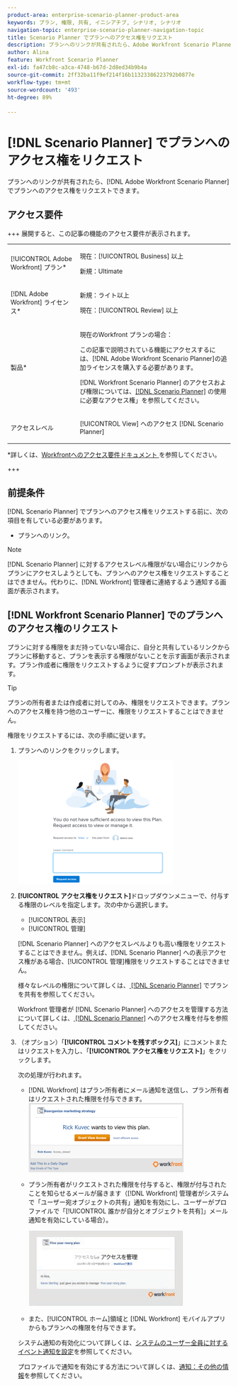 ```yaml
---
product-area: enterprise-scenario-planner-product-area
keywords: プラン, 権限, 共有, イニシアチブ, シナリオ, シナリオ
navigation-topic: enterprise-scenario-planner-navigation-topic
title: Scenario Planner でプランへのアクセス権をリクエスト
description: プランへのリンクが共有されたら、Adobe Workfront Scenario Planner でプランへのアクセス権をリクエストできます。
author: Alina
feature: Workfront Scenario Planner
exl-id: fa47cb8c-a3ca-4748-b67d-2d8ed34b9b4a
source-git-commit: 2ff32ba11f9ef214f16b11323386223792b0877e
workflow-type: tm+mt
source-wordcount: '493'
ht-degree: 89%

---
```


# [!DNL Scenario Planner] でプランへのアクセス権をリクエスト

プランへのリンクが共有されたら、[!DNL Adobe Workfront Scenario Planner] でプランへのアクセス権をリクエストできます。

## アクセス要件

+++ 展開すると、この記事の機能のアクセス要件が表示されます。

<table style="table-layout:auto"> 
 <col> 
 <col> 
 <tbody> 
  <tr> 
   <td> <p> [!UICONTROL Adobe Workfront] プラン*</p> </td> 
   <td> <p>現在：[!UICONTROL Business] 以上</p>
   <p>新規：Ultimate </p>
   </td> 
  </tr> 
  <tr> 
   <td> <p>[!DNL Adobe Workfront] ライセンス*</p> </td> 
   <td> <p>新規：ライト以上</p> 
   <p>現在：[!UICONTROL Review] 以上</p> </td> 
  </tr> 
  <tr> 
   <td>製品* </td> 
   <td> 
   <p>現在のWorkfront プランの場合： </p>
   <p>この記事で説明されている機能にアクセスするには、[!DNL Adobe Workfront Scenario Planner]の追加ライセンスを購入する必要があります。</p> <p>[!DNL Workfront Scenario Planner] のアクセスおよび権限については、<a href="../scenario-planner/access-needed-to-use-sp.md" class="MCXref xref">[!DNL Scenario Planner]</a> の使用に必要なアクセス権」を参照してください。 </p> </td> 
  </tr> 
  <tr data-mc-conditions=""> 
   <td>アクセスレベル </td> 
   <td> <p>[!UICONTROL View] へのアクセス [!DNL Scenario Planner]</p> </td> 
  </tr> 
   </tbody> 
</table>

*詳しくは、[Workfrontへのアクセス要件ドキュメント ](/help/quicksilver/administration-and-setup/add-users/access-levels-and-object-permissions/access-level-requirements-in-documentation.md) を参照してください。

+++

## 前提条件

[!DNL Scenario Planner] でプランへのアクセス権をリクエストする前に、次の項目を有している必要があります。

* プランへのリンク。

>[!NOTE]
>
>[!DNL Scenario Planner] に対するアクセスレベル権限がない場合にリンクからプランにアクセスしようとしても、プランへのアクセス権をリクエストすることはできません。代わりに、[!DNL Workfront] 管理者に連絡するよう通知する画面が表示されます。

## [!DNL Workfront Scenario Planner] でのプランへのアクセス権のリクエスト

プランに対する権限をまだ持っていない場合に、自分と共有しているリンクからプランに移動すると、プランを表示する権限がないことを示す画面が表示されます。プラン作成者に権限をリクエストするように促すプロンプトが表示されます。

>[!TIP]
>
>プランの所有者または作成者に対してのみ、権限をリクエストできます。プランへのアクセス権を持つ他のユーザーに、権限をリクエストすることはできません。

権限をリクエストするには、次の手順に従います。

1. プランへのリンクをクリックします。

   ![](assets/request-access-to-plan-350x277.png)

1. **[!UICONTROL アクセス権をリクエスト]**&#x200B;ドロップダウンメニューで、付与する権限のレベルを指定します。次の中から選択します。

   * [!UICONTROL 表示]
   * [!UICONTROL 管理]

   [!DNL Scenario Planner] へのアクセスレベルよりも高い権限をリクエストすることはできません。例えば、[!DNL Scenario Planner] への表示アクセス権がある場合、[!UICONTROL 管理]権限をリクエストすることはできません。

   様々なレベルの権限について詳しくは、[ [!DNL Scenario Planner]](../scenario-planner/share-a-plan.md) でプランを共有を参照してください。

   Workfront 管理者が [!DNL Scenario Planner] へのアクセスを管理する方法について詳しくは、[ [!DNL Scenario Planner]](../administration-and-setup/add-users/configure-and-grant-access/grant-access-sp.md) へのアクセス権を付与を参照してください。

1. （オプション）「**[!UICONTROL コメントを残すボックス]**」にコメントまたはリクエストを入力し、「**[!UICONTROL アクセス権をリクエスト]**」をクリックします。

   次の処理が行われます。

   * [!DNL Workfront] はプラン所有者にメール通知を送信し、プラン所有者はリクエストされた権限を付与できます。\
     ![](assets/request-access-to-plan-email-350x156.png)

   * プラン所有者がリクエストされた権限を付与すると、権限が付与されたことを知らせるメールが届きます（[!DNL Workfront] 管理者がシステムで「ユーザー宛オブジェクトの共有」通知を有効にし、ユーザーがプロファイルで「[!UICONTROL 誰かが自分とオブジェクトを共有]」メール通知を有効にしている場合）。

     ![](assets/access-granted-to-plan-email-350x172.png)

   * また、[!UICONTROL ホーム]領域と [!DNL Workfront] モバイルアプリからもプランへの権限を付与できます。

   システム通知の有効化について詳しくは、[システムのユーザー全員に対するイベント通知を設定](../administration-and-setup/manage-workfront/emails/configure-event-notifications-for-everyone-in-the-system.md)を参照してください。

   プロファイルで通知を有効にする方法について詳しくは、[通知：その他の情報](../workfront-basics/using-notifications/notifications-misc-information.md)を参照してください。
